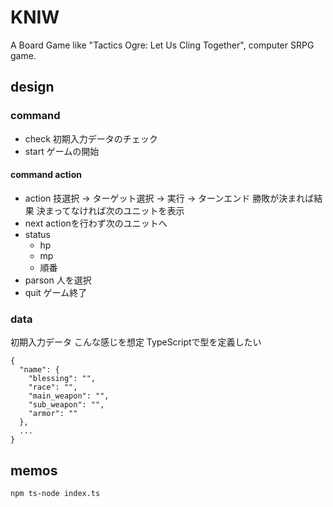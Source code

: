# KNIW

A Board Game like "Tactics Ogre: Let Us Cling Together", computer SRPG game.

## design

### command
- check
  初期入力データのチェック
- start
  ゲームの開始

#### command action
- action
  技選択 -> ターゲット選択 -> 実行 -> ターンエンド
  勝敗が決まれば結果
  決まってなければ次のユニットを表示
- next
  actionを行わず次のユニットへ
- status
  - hp
  - mp
  - 順番
- parson
  人を選択
- quit
  ゲーム終了

### data
初期入力データ
こんな感じを想定
TypeScriptで型を定義したい

```
{
  "name": {
    "blessing": "",
    "race": "",
    "main_weapon": "",
    "sub_weapon": "",
    "armor": ""
  },
  ...
}
```

## memos
`npm ts-node index.ts`


